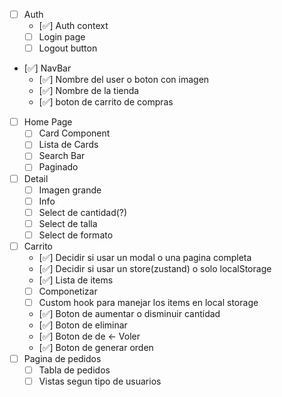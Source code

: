 
- [ ] Auth
    - [✅] Auth context 
    - [ ] Login page
    - [ ] Logout button 
- [✅] NavBar
    - [✅] Nombre del user o boton con imagen
    - [✅] Nombre de la tienda 
    - [✅] boton de carrito de compras
- [ ] Home Page
    - [ ] Card Component
    - [ ] Lista de Cards
    - [ ] Search Bar
    - [ ] Paginado
- [ ] Detail    
    - [ ] Imagen grande
    - [ ] Info
    - [ ] Select de cantidad(?)
    - [ ] Select de talla 
    - [ ] Select de formato
- [ ] Carrito 
    - [✅] Decidir si usar un modal o una pagina completa
    - [✅] Decidir si usar un store(zustand) o solo localStorage
    - [✅] Lista de items
    - [ ] Componetizar
    - [ ] Custom hook para manejar los items en local storage
    - [✅] Boton de aumentar o disminuir cantidad
    - [✅] Boton de eliminar
    - [✅] Boton de de <- Voler 
    - [✅] Boton de generar orden
- [ ] Pagina de pedidos 
    - [ ] Tabla de pedidos 
    - [ ] Vistas segun tipo de usuarios
